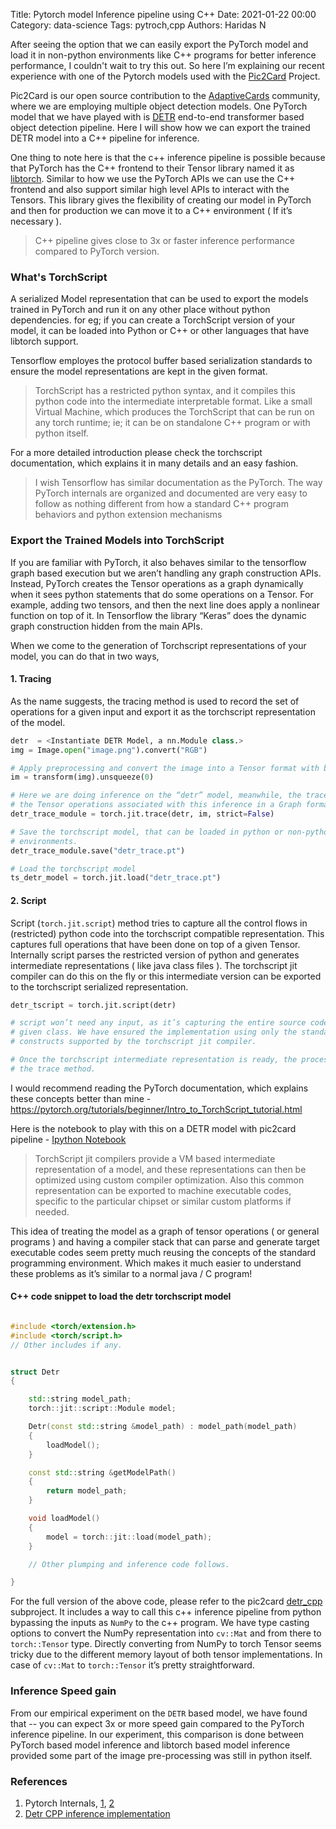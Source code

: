 Title: Pytorch model Inference pipeline using C++
Date: 2021-01-22  00:00
Category: data-science
Tags: pytroch,cpp
Authors: Haridas N

After seeing the option that we can easily export the PyTorch model and load it in
non-python environments like  C++ programs for better inference performance, I couldn't
wait to try this out. So here I’m explaining our recent experience with one of the
Pytorch models used with the [Pic2Card](https://www.prnewswire.com/news-releases/imaginea-launches-pic2card-automatic-images-to-card-converter-a-new-feature-in-microsoft-adaptive-cards-301089878.html) Project.

Pic2Card is our open source contribution to the [AdaptiveCards](https://adaptivecards.io/) community, where we are
employing multiple object detection models. One PyTorch model that we have played with is
[DETR](https://arxiv.org/abs/2005.12872) end-to-end transformer based object detection pipeline.
Here I will show how we can export the trained DETR model into a C++ pipeline for inference.

One thing to note here is that the c++ inference pipeline is possible because that PyTorch
has the C++ frontend to their Tensor library named it as [libtorch](https://pytorch.org/cppdocs/installing.html). Similar to how we
use the PyTorch APIs we can use the C++ frontend and also support similar high level
APIs to interact with the Tensors. This library gives the flexibility of creating our
model in PyTorch and then for production we can move it to a C++ environment ( If it’s necessary ).

> C++ pipeline gives close to 3x or faster inference performance compared to PyTorch
> version.


### What's TorchScript

A serialized Model representation that can be used to export the models trained in 
PyTorch and run it on any other place without python dependencies. for eg; if you
can create a TorchScript version of your model, it can be loaded into Python or
C++ or other languages that have libtorch support.

Tensorflow employes the protocol buffer based serialization standards to ensure the
model representations are kept in the given format.

> TorchScript has a restricted python syntax, and it compiles this python code into the
> intermediate interpretable format. Like a small Virtual Machine, which produces the
> TorchScript that can be run on any torch runtime; ie; it can be on standalone C++
> program or with python itself.

For a more detailed introduction please check the torchscript documentation, which explains
it in many details and an easy fashion.

> I wish Tensorflow has similar documentation as the PyTorch. The way PyTorch internals
> are organized and documented are very easy to follow as nothing different from how a 
> standard C++ program behaviors and python extension mechanisms


### Export the Trained Models into TorchScript

If you are familiar with PyTorch, it also behaves similar to the tensorflow graph
based execution but we aren’t handling any graph construction APIs. Instead, PyTorch
creates the Tensor operations as a graph dynamically when it sees python statements
that do some operations on a Tensor. For example, adding two tensors, and then the
next line does apply a nonlinear function on top of it. In Tensorflow the library
“Keras” does the dynamic graph construction hidden from the main APIs.

When we come to the generation of Torchscript representations of your model, you can do that in two ways, 

#### 1. Tracing

As the name suggests, the tracing method is used to record the set of operations for
a given input and export it as the torchscript representation of the model.

```python
detr  = <Instantiate DETR Model, a nn.Module class.>
img = Image.open("image.png").convert("RGB")

# Apply preprocessing and convert the image into a Tensor format with batch index.
im = transform(img).unsqueeze(0)

# Here we are doing inference on the “detr” model, meanwhile, the trace captures
# the Tensor operations associated with this inference in a Graph format.
detr_trace_module = torch.jit.trace(detr, im, strict=False)

# Save the torchscript model, that can be loaded in python or non-python
# environments.
detr_trace_module.save("detr_trace.pt")

# Load the torchscript model
ts_detr_model = torch.jit.load("detr_trace.pt")
```


#### 2. Script

Script (`torch.jit.script`) method tries to capture all the control flows in (restricted)
python code into the torchscript compatible representation. This captures full
operations that have been done on top of a given Tensor. Internally script parses the
restricted version of python and generates intermediate representations ( like java class files ).
The torchscript jit compiler can do this on the fly or this intermediate version can be
exported to the torchscript serialized representation.

```python
detr_tscript = torch.jit.script(detr)

# script won’t need any input, as it’s capturing the entire source code associated with the
# given class. We have ensured the implementation using only the standard python
# constructs supported by the torchscript jit compiler.

# Once the torchscript intermediate representation is ready, the process is similar to 
# the trace method.
```

I would recommend reading the PyTorch documentation, which explains these concepts better than mine - https://pytorch.org/tutorials/beginner/Intro_to_TorchScript_tutorial.html

Here is the notebook to play with this on a DETR model with pic2card pipeline - [Ipython Notebook](https://github.com/microsoft/AdaptiveCards/blob/main/source/pic2card/notebooks/DETR.ipynb)

> TorchScript jit compilers provide a VM based intermediate representation of a model,
> and these representations can then be optimized using custom compiler optimization.
> Also this common representation can be exported to machine executable codes,
> specific to the particular chipset or similar custom platforms if needed.

This idea of treating the model as a graph of tensor operations ( or general programs ) and having a compiler stack that can parse and generate target executable codes seem pretty much reusing the concepts of the standard programming environment. Which makes it much easier to understand these problems as it’s similar to a normal java / C program!


####  C++ code snippet to load the detr torchscript model

```cpp

#include <torch/extension.h>
#include <torch/script.h>
// Other includes if any.


struct Detr
{

    std::string model_path;
    torch::jit::script::Module model;

    Detr(const std::string &model_path) : model_path(model_path)
    {
        loadModel();
    }

    const std::string &getModelPath()
    {
        return model_path;
    }

    void loadModel()
    {
        model = torch::jit::load(model_path);
    }

    // Other plumping and inference code follows.

}


```


For the full version of the above code, please refer to the pic2card [detr_cpp](https://github.com/microsoft/AdaptiveCards/blob/main/source/pic2card/mystique/models/pth/detr_cpp)
subproject. It includes a way to call this c++ inference pipeline from python
bypassing the inputs as `NumPy` to the c++ program. We have type casting options
to convert the NumPy representation into `cv::Mat` and from there to `torch::Tensor`
type. Directly converting from NumPy to torch Tensor seems tricky due to the
different memory layout of both tensor implementations. In case of `cv::Mat` to
`torch::Tensor` it’s pretty straightforward.


### Inference Speed gain

From our empirical experiment on the `DETR` based model, we have found that --
you can expect 3x or more speed gain compared to the PyTorch inference pipeline.
In our experiment, this comparison is done between PyTorch based model inference and
libtorch based model inference provided some part of the image pre-processing was
still in python itself.


### References

1. Pytorch Internals, [1](https://pytorch.org/blog/a-tour-of-pytorch-internals-1/), [2](https://pytorch.org/blog/a-tour-of-pytorch-internals-2)
2. [Detr CPP inference implementation](https://github.com/microsoft/AdaptiveCards/blob/main/source/pic2card/mystique/models/pth/detr_cpp)